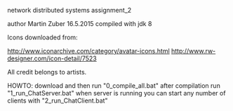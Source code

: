 network distributed systems assignment_2

author Martin Zuber 16.5.2015
compiled with jdk 8

Icons downloaded from:

http://www.iconarchive.com/category/avatar-icons.html
http://www.rw-designer.com/icon-detail/7523

All credit belongs to artists.


HOWTO:
download and then run "0_compile_all.bat"
after compilation run "1_run_ChatServer.bat"
when server is running you can start any number of clients with "2_run_ChatClient.bat"